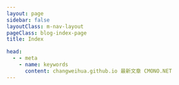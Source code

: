 ```yaml
---
layout: page
sidebar: false
layoutClass: m-nav-layout
pageClass: blog-index-page
title: Index

head:
  - - meta
    - name: keywords
      content: changweihua.github.io 最新文章 CMONO.NET
---
```


<a-spin :spinning="spinning" size="large" :delay="delayTime">
  <div class="flex p-6 justify-center items-center">
    <LinkListView :categories="categories" />
  </div>
</a-spin>

<script setup lang="ts">
import { onMounted, ref } from "vue";
import { delay } from "lodash-es";
import LinkListView from '@/components/LinkListView.vue';
import BlogIndex from "@vp/components/BlogIndex.vue";
import { useData } from 'vitepress'
import { data } from '@vp/blog.data'
console.log('data',data)
const { lang } = useData()

const spinning = ref<boolean>(false);
const delayTime = 200;

let categories: ref<Array<{
    title: string;
    link: string;
    description?: string;
    icon: string;
    poster?: string
    posterAlt?: string
  }>> = ref([]);

onMounted(() => {
  categories.value = (data[lang] ?? []).sort((a, b) => b.date.time - a.date.time)
      .slice(0, 12).map((p) => {
    return {
      link: p.url,
      title: p.title ,
      description: p.date.string,// p.excerpt,
      poster: '/images/cmono-4c0cf778e497ab206289099ce51db5f.png"',
      // icon: "VueJS",
    };
  });
  // fetch(`/jsons/lastest_blogs.json`)
  //   .then((res) => res.json())
  //   .then((json) => {
  //     categories.value = json.map((c) => {
  //       return {
  //         title: c["blogName"],
  //         link: c["filePath"],
  //         description: c["blogDescription"],
  //         poster: c["blogPoster"],
  //         // icon: "VueJS",
  //       };
  //     });
  //   }).finally(() => {
  //     delay(() => {
  //       spinning.value = false;
  //     }, 1500)
  //   });
});


</script>

<!-- ---
layout: doc
sidebar: false
---

# 项目进度 #

<hr />

::: timeline 2023-06-20
- **打印机**
:::

::: timeline 2023-06-12
:tada: 开始试运行 :tada:
:::

::: timeline 2023-06-09
:tada: 项目重新起航 :tada:
::: -->
